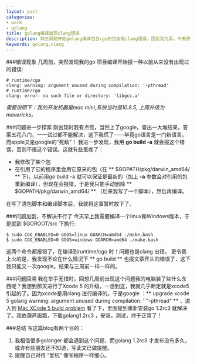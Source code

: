 ```yaml
---
layout: post
categories: 
- work
- golang
title: golang编译出现clang错误
description: 两三周前开始golang编译包含cgo的包会报clang错误，困扰我几周，今天终于解决了，特此纪念。
keywords: golang,clang
---
```


###错误现象
几周前，突然发现我的go 项目编译开始报一种以前从来没有出现过的错误:

    # runtime/cgo
    clang: warning: argument unused during compilation: '-pthread'
    # runtime/cgo
    clang: error: no such file or directory: 'libgcc.a'

*需要说明下：我的开发机器是mac mini,系统当时是10.8.5, 上周升级为mavericks。*


###问题进一步探索
刚出现时我有点慌，当然上了google，查出一大堆结果，答案五花八门，一一试过都不能解决，这下我慌了——毕竟go语言是一门新语言，而apple又是google的“死敌”！
我进一步发现，我用 **go build -a** 就会报这个错误，否则不报这个错误。这就有些蛋疼了：
+ 我修改了某个包
+ 在引用了它的程序里会用它原来的包（在 ** $GOPATH/pkg/darwin_amd64/ ** 下)，以前用go build -a 就可以保证是最新的（加上 **-a** 参数会对引用的包重新编译），但现在会报错，于是我只能手动删除 ** $GOPATH/pkg/darwin_amd64/ ** （后来我写了一个脚本），然后再编译。

在写了清包脚本和编译脚本后，我就将这事暂时放下了。

###问题加剧，不解决不行了
今天早上我需要编译一个linux和Windows版本，于是就到 $GOROOT/src 下执行:

    $ sudo CGO_ENABLED=0 GOOS=linux GOARCH=amd64 ./make.bash
    $ sudo CGO_ENABLED=0 GOOS=windows GOARCH=amd64 ./make.bash

这两个命令都报错了，在编译到runtime/cgo 时！问题也是clang 出错。
更令我上火的是，我发现不论在什么情况下 ** go build ** 也报文章开头的错误了，这下我只能又一次google。结果与三周前一样一样的。

###问题回溯
我在举手无措时，回想几周前出现这个问题我的电脑装了些什么东西呢？我想到那天进行了Xcode 5 的升级。一想到这，我就几乎断定就是xcode5 引起的了。因为xcode是用clang 进行编译的。于是google ：** upgrade xcode 5 golang warning: argument unused during compilation: ' "-pthread" ** ，进入到 [Mac XCode 5 build problem](http://https://groups.google.com/forum/#!topic/golang-nuts/cTQaJGtZkYQ) 看了下，里面提到重新安装go 1.2rc3 就解决了。我依葫芦画瓢，下载golang1.2rc3 ，安装，测试，终于正常了！

###总结
写这篇blog有两个目的：
1. 我相信很多golanger 都会遇到这个问题，而golang 1.2rc3 才发布没有多久，或许有些朋友还不知道，写此文已做提醒。
2. 提醒自己对待 “爱机” 像写程序一样细心。

